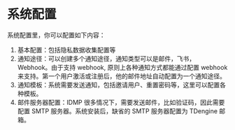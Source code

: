 # 系统配置

系统配置里，你可以配置如下内容：

1. 基本配置：包括隐私数据收集配置等
2. 通知途径：可以创建多个通知途径，通知类型可以是邮件，飞书，Webhook。由于支持 webhook, 原则上各种通知方式都能通过配置 webhook 来支持。第一个用户激活或注册后，他的邮件地址自动配置为一个通知途径。
3. 通知模板：系统需要发送通知，包括邀请用户、重置密码等，这里可以配置各种模板。
4. 邮件服务器配置：IDMP 很多情况下，需要发送邮件，比如验证码，因此需要配置 SMTP 服务器。系统安装后，缺省的 SMTP 服务器配置为 TDengine 邮箱。
